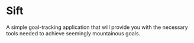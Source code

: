 # **Sift**

A simple goal-tracking application that will provide you with the necessary tools needed to achieve seemingly mountainous goals.

